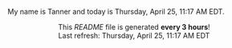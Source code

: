 My name is Tanner and today is Thursday, April 25, 11:17 AM EDT.

<p align="center">This <i>README</i> file is generated <b>every 3 hours</b>!</br>Last refresh: Thursday, April 25, 11:17 AM EDT<br /></p>
